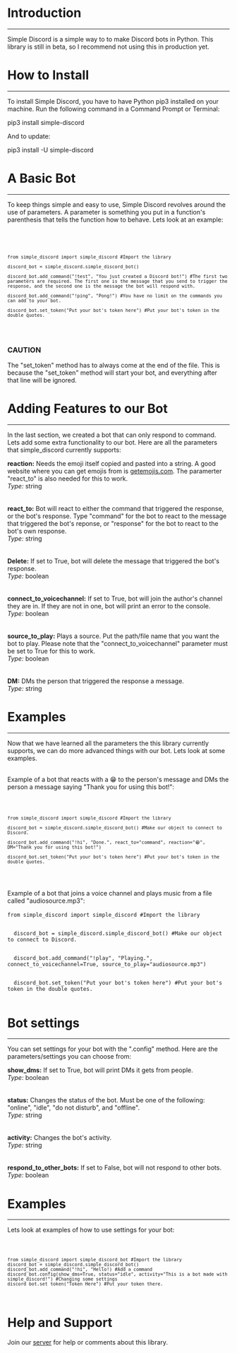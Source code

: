 
<head>
  <meta charset="utf-8">
</head>
<body>
  <h1>Introduction</h1>
  <hr>
  <p>Simple Discord is a simple way to to make Discord bots in Python. This library is still in beta, so I recommend not using this in production yet.</p>
  <h1>How to Install</h1>
  <hr>
  <p>To install Simple Discord, you have to have Python pip3 installed on your machine. Run the following command in a Command Prompt or Terminal:</p>
  pip3 install simple-discord
  <p>And to update:</p>
  pip3 install -U simple-discord
  <h1>A Basic Bot</h1>
  <hr>
  <p>To keep things simple and easy to use, Simple Discord revolves around the use of parameters. A parameter is something you put in a function's parenthesis that tells the function how to behave. Lets look at an example:</p>
  <br>
  <code>
    
    from simple_discord import simple_discord #Import the library

    discord_bot = simple_discord.simple_discord_bot()

    discord_bot.add_command("!test", "You just created a Discord bot!") #The first two parameters are required. The first one is the message that you send to trigger the response, and the second one is the message the bot will respond with.
 
    discord_bot.add_command("!ping", "Pong!") #You have no limit on the commands you can add to your bot.
  
    discord_bot.set_token("Put your bot's token here") #Put your bot's token in the double quotes.
    
  </code>

  <br>
  <h3><b>CAUTION</b></h3>
  <p>The "set_token" method has to always come at the end of the file. This is because the "set_token" method will start your bot, and everything after that line will be ignored.</p>
  <h1>Adding Features to our Bot</h1>
  <hr>
  <p>In the last section, we created a bot that can only respond to command. Lets add some extra functionality to our bot. Here are all the parameters that simple_discord currently supports:</p>
  <b>reaction:</b> Needs the emoji itself copied and pasted into a string. A good website where you can get emojis from is <a href="https://getemoji.com/">getemojis.com</a>. The paramerter "react_to" is also needed for this to work.
  <br>
  <i>Type:</i> string
  <br>
  <br>
  <br>
  <b>react_to:</b> Bot will react to either the command that triggered the response, or the bot's response. Type "command" for the bot to react to the message that triggered the bot's reponse, or "response" for the bot to react to the bot's own response.
  <br>
  <i>Type:</i> string
  <br>
  <br>
  <br>
  <b>Delete:</b> If set to True, bot will delete the message that triggered the bot's response.
  <br>
  <i>Type:</i> boolean
  <br>
  <br>
  <br>
  <b>connect_to_voicechannel:</b> If set to True, bot will join the author's channel they are in. If they are not in one, bot will print an error to the console.
  <br>
  <i>Type:</i> boolean
  <br>
  <br>
  <br>
  <b>source_to_play:</b> Plays a source. Put the path/file name that you want the bot to play. Please note that the "connect_to_voicechannel" parameter must be set to True for this to work.
  <br>
  <i>Type:</i> boolean
  <br>
  <br>
  <br>
  <b>DM:</b> DMs the person that triggered the response a message.
  <br>
  <i>Type:</i> string
  <h1>Examples</h1>
  <hr>
  <p>Now that we have learned all the parameters the this library currently supports, we can do more advanced things with our bot. Lets look at some examples.</p>
  <br>
  Example of a bot that reacts with a 😁 to the person's message and DMs the person a message saying "Thank you for using this bot!":
  <br>
  <br>
  <code>
  
    from simple_discord import simple_discord #Import the library
    
    discord_bot = simple_discord.simple_discord_bot() #Make our object to connect to Discord.
    
    discord_bot.add_command("!hi", "Done.", react_to="command", reaction="😁", DM="Thank you for using this bot!")
    
    discord_bot.set_token("Put your bot's token here") #Put your bot's token in the double quotes.
  </code>
  <br>
  <br>
  Example of a bot that joins a voice channel and plays music from a file called "audiosource.mp3":
  <br>
  <br>
  <code>from simple_discord import simple_discord #Import the library
  <br>
  discord_bot = simple_discord.simple_discord_bot() #Make our object to connect to Discord.
  <br>
  discord_bot.add_command("!play", "Playing.", connect_to_voicechannel=True, source_to_play="audiosource.mp3")
  <br>
  discord_bot.set_token("Put your bot's token here") #Put your bot's token in the double quotes.
  </code>
<h1>Bot settings</h1>
<hr>
<p>You can set settings for your bot with the ".config" method. Here are the parameters/settings you can choose from:</p>

<b>show_dms:</b> If set to True, bot will print DMs it gets from people.
<br>
<i>Type:</i> boolean
<br>
<br>
<br>
<b>status:</b> Changes the status of the bot. Must be one of the following: "online", "idle", "do not disturb", and "offline".
<br>
<i>Type:</i> string
<br>
<br>
<br>
<b>activity:</b> Changes the bot's activity.
<br>
<i>Type:</i> string
<br>
<br>
<br>
<b>respond_to_other_bots:</b> If set to False, bot will not respond to other bots.
<br>
<i>Type:</i> boolean
<h1>Examples</h1>
<hr>
<p>Lets look at examples of how to use settings for your bot:</p>
<code>
    
    from simple_discord import simple_discord_bot #Import the library
    discord_bot = simple_discord.simple_discord_bot()
    discord_bot.add_command("!hi", "Hello!) #Add a command
    discord_bot.config(show_dms=True, status="idle", activity="This is a bot made with simple_discord!") #Changing some settings
    discord_bot.set_token("Token Here") #Put your token there.
</code>

<h1>Help and Support</h1>
<p>Join our <a href="https://discord.gg/ewf9WMJ">server</a> for help or comments about this library.</p>
</body>
